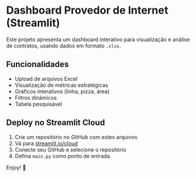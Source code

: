 # Dashboard Provedor de Internet (Streamlit)

Este projeto apresenta um dashboard interativo para visualização e análise de contratos, usando dados em formato `.xlsx`.

## Funcionalidades

- Upload de arquivos Excel
- Visualização de métricas estratégicas
- Gráficos interativos (linha, pizza, área)
- Filtros dinâmicos
- Tabela pesquisável

## Deploy no Streamlit Cloud

1. Crie um repositório no GitHub com estes arquivos
2. Vá para [streamlit.io/cloud](https://streamlit.io/cloud)
3. Conecte seu GitHub e selecione o repositório
4. Defina `main.py` como ponto de entrada

Enjoy! 🚀
